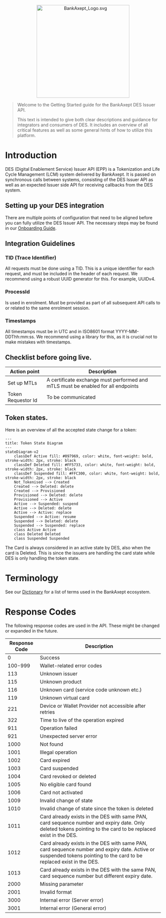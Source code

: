 <p align="center">
<img alt="BankAxept_Logo.svg" src="../assets/images/bankaxept_logo.svg" width="300"/>
</p>

> Welcome to the Getting Started guide for the BankAxept
> DES Issuer API.
>
> This text is intended to give both clear descriptions and
> guidance for integrators and consumers of DES. It includes an
> overview of all critical features as well as some general
> hints of how to utilize this platform.

# Introduction

DES (Digital Enablement Service) Issuer API (EPP) is a Tokenization and Life Cycle Management (LCM) system delivered by BankAxept.
It is passed on synchronous calls between systems, consisting of the DES Issuer API as well as an expected Issuer side API for receiving callbacks from the DES
system.

## Setting up your DES integration

There are multiple points of configuration that need to be aligned before you can fully utilize the DES Issuer API. The necessary steps may be found in our
[Onboarding Guide](./onboarding.md).

## Integration Guidelines

### TID (Trace Identifier)

All requests must be done using a TID. This is a unique identifier for each request, and must be included in the header of each request. We recommend using a
robust UUID generator for this. For example, UUIDv4.

### ProcessId

Is used in enrolment. Must be provided as part of all subsequent API calls to or related to the same enrolment session.

### Timestamps

All timestamps must be in UTC and in ISO8601 format YYYY-MM-DDThh:mm:ss.
We recommend using a library for this, as it is crucial not to make mistakes with timestamps.

## Checklist before going live.

| Action point       | Description                                                                      |
|--------------------|----------------------------------------------------------------------------------|
| Set up MTLs        | A certificate exchange must performed and mTLS must be enabled for all endpoints |
| Token Requestor Id | To be communicated                                                               |

## Token states.

Here is an overview of all the accepted state change for a token:

```mermaid
---
title: Token State Diagram
---
stateDiagram-v2
    classDef Active fill: #097969, color: white, font-weight: bold, stroke-width: 2px, stroke: black
    classDef Deleted fill: #FF5733, color: white, font-weight: bold, stroke-width: 2px, stroke: black
    classDef Suspended fill: #FFC300, color: white, font-weight: bold, stroke-width: 2px, stroke: black
    Not_Tokenised --> Created
    Created --> Deleted: delete
    Created --> Provisioned
    Provisioned --> Deleted: delete
    Provisioned --> Active
    Active --> Suspended: suspend
    Active --> Deleted: delete
    Active --> Active: replace
    Suspended --> Active: resume
    Suspended --> Deleted: delete
    Suspended --> Suspended: replace
    class Active Active
    class Deleted Deleted
    class Suspended Suspended
```

The Card is always considered in an active state by DES, also when the card is Deleted.
This is since the issuers are handling the card state while DES is only handling the token state.

# Terminology

See our [Dictionary](./dictionary.md) for a list of terms used in the BankAxept ecosystem.

# Response Codes

The following response codes are used in the API. These might be changed or expanded in the future.

| Response Code | Description                                                                                                                                                          |
|---------------|----------------------------------------------------------------------------------------------------------------------------------------------------------------------|
| 0             | Success                                                                                                                                                              |
| 100-999       | Wallet-related error codes                                                                                                                                           |
| 113           | Unknown issuer                                                                                                                                                       |
| 115           | Unknown product                                                                                                                                                      |
| 116           | Unknown card (service code unknown etc.)                                                                                                                             |
| 119           | Unknown virtual card                                                                                                                                                 |
| 221           | Device or Wallet Provider not accessible after retries                                                                                                               |
| 322           | Time to live of the operation expired                                                                                                                                |
| 911           | Operation failed                                                                                                                                                     |
| 921           | Unexpected server error                                                                                                                                              |
| 1000          | Not found                                                                                                                                                            |
| 1001          | Illegal operation                                                                                                                                                    |
| 1002          | Card expired                                                                                                                                                         |
| 1003          | Card suspended                                                                                                                                                       |
| 1004          | Card revoked or deleted                                                                                                                                              |
| 1005          | No eligible card found                                                                                                                                               |
| 1006          | Card not activated                                                                                                                                                   |
| 1009          | Invalid change of state                                                                                                                                              |
| 1010          | Invalid change of state since the token is deleted                                                                                                                   |
| 1011          | Card already exists in the DES with same PAN, card sequence number and expiry date. Only deleted tokens pointing to the card to be replaced exist in the DES.        |
| 1012          | Card already exists in the DES with same PAN, card sequence number and expiry date. Active or suspended tokens pointing to the card to be replaced exist in the DES. |
| 1013          | Card already exists in the DES with the same PAN, card sequence number but different expiry date.                                                                    |
| 2000          | Missing parameter                                                                                                                                                    |
| 2001          | Invalid format                                                                                                                                                       |
| 3000          | Internal error (Server error)                                                                                                                                        |
| 3001          | Internal error (General error)                                                                                                                                       |
